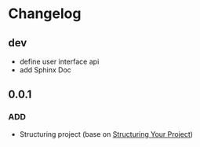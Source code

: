 # Changelog

## dev

- define user interface api
- add Sphinx Doc

## 0.0.1

### ADD

- Structuring project (base on [Structuring Your Project](https://docs.python-guide.org/writing/structure/))
